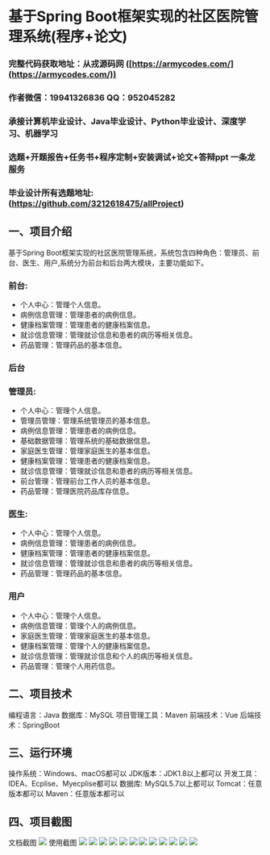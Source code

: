 基于Spring Boot框架实现的社区医院管理系统(程序+论文)
=
###  完整代码获取地址：从戎源码网 ([https://armycodes.com/](https://armycodes.com/))
###  作者微信：19941326836  QQ：952045282 
###  承接计算机毕业设计、Java毕业设计、Python毕业设计、深度学习、机器学习
###  选题+开题报告+任务书+程序定制+安装调试+论文+答辩ppt 一条龙服务
###  毕业设计所有选题地址:(https://github.com/3212618475/allProject)


一、项目介绍
---
基于Spring Boot框架实现的社区医院管理系统，系统包含四种角色：管理员、前台、医生、用户,系统分为前台和后台两大模块，主要功能如下。
### 前台:
- 个人中心：管理个人信息。
- 病例信息管理：管理患者的病例信息。
- 健康档案管理：管理患者的健康档案信息。
- 就诊信息管理：管理就诊信息和患者的病历等相关信息。
- 药品管理：管理药品的基本信息。

 
### 后台
### 管理员:
- 个人中心：管理个人信息。
- 管理员管理：管理系统管理员的基本信息。
- 病例信息管理：管理患者的病例信息。
- 基础数据管理：管理系统的基础数据信息。
- 家庭医生管理：管理家庭医生的基本信息。
- 健康档案管理：管理患者的健康档案信息。
- 就诊信息管理：管理就诊信息和患者的病历等相关信息。
- 前台管理：管理前台工作人员的基本信息。
- 药品管理：管理医院药品库存信息。
  
### 医生:
- 个人中心：管理个人信息。
- 病例信息管理：管理患者的病例信息。
- 健康档案管理：管理患者的健康档案信息。
- 就诊信息管理：管理就诊信息和患者的病历等相关信息。
- 药品管理：管理药品的基本信息。


### 用户
- 个人中心：管理个人信息。
- 病例信息管理：管理个人的病例信息。
- 家庭医生管理：管理家庭医生的基本信息。
- 健康档案管理：管理个人的健康档案信息。
- 就诊信息管理：管理就诊信息和个人的病历等相关信息。
- 药品管理：管理个人用药信息。

  
二、项目技术
---
编程语言：Java
数据库：MySQL
项目管理工具：Maven
前端技术：Vue
后端技术：SpringBoot

三、运行环境
---
操作系统：Windows、macOS都可以
JDK版本：JDK1.8以上都可以
开发工具：IDEA、Ecplise、Myecplise都可以
数据库: MySQL5.7以上都可以
Tomcat：任意版本都可以
Maven：任意版本都可以

四、项目截图
---
文档截图
![](limage/2.png)
使用截图
![](image/1.png)
![](image/2.png)
![](image/3.png)
![](image/4.png)
![](image/5.png)
![](image/6.png)
![](image/7.png)
![](image/8.png)
![](image/9.png)
![](image/10.png)
![](image/11.png)
![](image/12.png)
